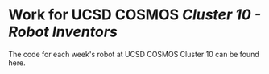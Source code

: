 # Work for UCSD COSMOS <i>Cluster 10 - Robot Inventors</i>

The code for each week's robot at UCSD COSMOS Cluster 10 can be found here.
